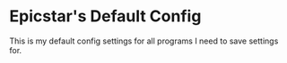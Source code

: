 # Epicstar's Default Config

This is my default config settings for all programs I need to save settings for.